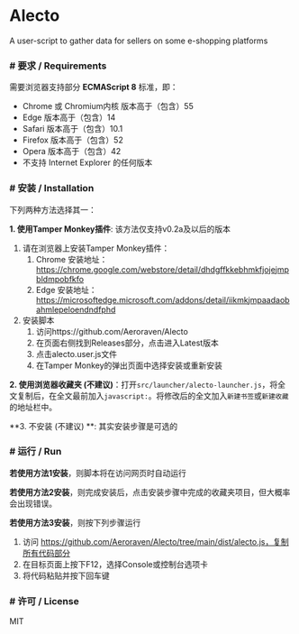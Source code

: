 # Alecto
A user-script to gather data for sellers on some e-shopping platforms



### # 要求 / Requirements

需要浏览器支持部分 **ECMAScript 8** 标准，即：

- Chrome 或 Chromium内核 版本高于（包含）55 
- Edge 版本高于（包含）14
- Safari 版本高于（包含）10.1
- Firefox 版本高于（包含）52
- Opera 版本高于（包含）42
- 不支持 Internet Explorer 的任何版本





### # 安装 / Installation

下列两种方法选择其一：



**1. 使用Tamper Monkey插件**:  该方法仅支持v0.2a及以后的版本

1. 请在浏览器上安装Tamper Monkey插件：
   1. Chrome 安装地址：https://chrome.google.com/webstore/detail/dhdgffkkebhmkfjojejmpbldmpobfkfo
   2. Edge 安装地址：https://microsoftedge.microsoft.com/addons/detail/iikmkjmpaadaobahmlepeloendndfphd
2. 安装脚本
   1. 访问https://github.com/Aeroraven/Alecto
   2. 在页面右侧找到Releases部分，点击进入Latest版本
   3. 点击alecto.user.js文件
   4. 在Tamper Monkey的弹出页面中选择安装或重新安装



**2. 使用浏览器收藏夹 (不建议)**：打开`src/launcher/alecto-launcher.js`，将全文复制后，在全文最前加入`javascript:`。将修改后的全文加入`新建书签`或`新建收藏`的地址栏中。



**3. 不安装 (不建议) **: 其实安装步骤是可选的



### # 运行 / Run

**若使用方法1安装**，则脚本将在访问网页时自动运行

**若使用方法2安装**，则完成安装后，点击安装步骤中完成的收藏夹项目，但大概率会出现错误。

**若使用方法3安装**，则按下列步骤运行

1. 访问 https://github.com/Aeroraven/Alecto/tree/main/dist/alecto.js，复制所有代码部分
2. 在目标页面上按下F12，选择Console或控制台选项卡
3. 将代码粘贴并按下回车键



### # 许可 / License

MIT
